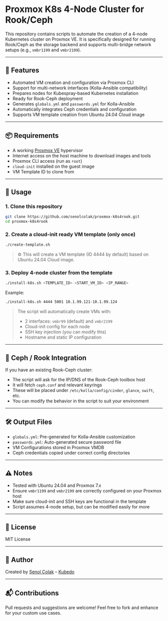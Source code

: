 
# Proxmox K8s 4-Node Cluster for Rook/Ceph

This repository contains scripts to automate the creation of a 4-node Kubernetes cluster on Proxmox VE. It is specifically designed for running Rook/Ceph as the storage backend and supports multi-bridge network setups (e.g., `vmbr1199` and `vmbr2199`).

---

## 🧩 Features

- Automated VM creation and configuration via Proxmox CLI
- Support for multi-network interfaces (Kolla-Ansible compatibility)
- Prepares nodes for Kubespray-based Kubernetes installation
- Ready for Rook-Ceph deployment
- Generates `globals.yml` and `passwords.yml` for Kolla-Ansible
- Automatically integrates Ceph credentials and configuration
- Supports VM template creation from Ubuntu 24.04 Cloud image

---

## 📦 Requirements

- A working [Proxmox VE](https://www.proxmox.com/en/proxmox-ve) hypervisor
- Internet access on the host machine to download images and tools
- Proxmox CLI access (run as `root`)
- `cloud-init` installed on the guest image
- VM Template ID to clone from

---

## 🚀 Usage

### 1. Clone this repository
```bash
git clone https://github.com/senolcolak/proxmox-k8s4rook.git
cd proxmox-k8s4rook
```

### 2. Create a cloud-init ready VM template (only once)
```bash
./create-template.sh
```
> ⚙️ This will create a VM template (ID 4444 by default) based on Ubuntu 24.04 Cloud image.

### 3. Deploy 4-node cluster from the template
```bash
./install-k8s.sh <TEMPLATE_ID> <START_VM_ID> <IP_RANGE>
```

Example:
```bash
./install-k8s.sh 4444 5001 10.1.99.121-10.1.99.124
```

> The script will automatically create VMs with:
> - 2 interfaces: `vmbr99` (default) and `vmbr2199`
> - Cloud-init config for each node
> - SSH key injection (you can modify this)
> - Hostname and static IP configuration

---

## 🔐 Ceph / Rook Integration

If you have an existing Rook-Ceph cluster:

- The script will ask for the IP/DNS of the Rook-Ceph toolbox host
- It will fetch `ceph.conf` and relevant keyrings
- These will be placed under `/etc/kolla/config/cinder`, `glance`, `swift`, etc.
- You can modify the behavior in the script to suit your environment

---

## 🛠️ Output Files

- `globals.yml`: Pre-generated for Kolla-Ansible customization
- `passwords.yml`: Auto-generated secure password file
- VM Configurations stored in Proxmox VMDB
- Ceph credentials copied under correct config directories

---

## ⚠️ Notes

- Tested with Ubuntu 24.04 and Proxmox 7.x
- Ensure `vmbr1199` and `vmbr2199` are correctly configured on your Proxmox host
- Make sure cloud-init and SSH keys are functional in the template
- Script assumes 4-node setup, but can be modified easily for more

---

## 📄 License

MIT License

---

## 👤 Author

Created by [Şenol Çolak](https://github.com/senolcolak) – [Kubedo](https://kubedo.io)

---

## 📬 Contributions

Pull requests and suggestions are welcome! Feel free to fork and enhance for your custom use cases.
